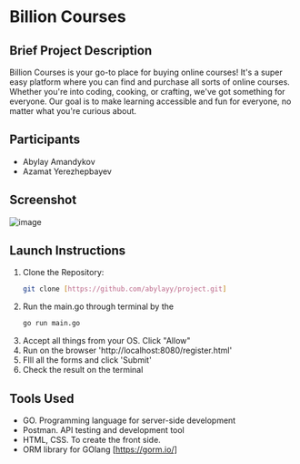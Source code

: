 # Billion Courses

## Brief Project Description
Billion Courses is your go-to place for buying online courses! It's a super easy platform where you can find and purchase all sorts of online courses. Whether you're into coding, cooking, or crafting, we've got something for everyone. Our goal is to make learning accessible and fun for everyone, no matter what you're curious about.
## Participants
- Abylay Amandykov
- Azamat Yerezhepbayev

## Screenshot
![image](https://github.com/abylayy/project/assets/129152871/811b478a-6962-413a-a50d-9d436c8c8963)

## Launch Instructions
1. Clone the Repository:
   ```bash
   git clone [https://github.com/abylayy/project.git]
2. Run the main.go through terminal by the
   ```bash
   go run main.go
3. Accept all things from your OS. Click "Allow"
4. Run on the browser 'http://localhost:8080/register.html'
5. FIll all the forms and click 'Submit'
6. Check the result on the terminal

## Tools Used
- GO. Programming language for server-side development
- Postman. API testing and development tool
- HTML, CSS. To create the front side.
- ORM library for GOlang [https://gorm.io/]
